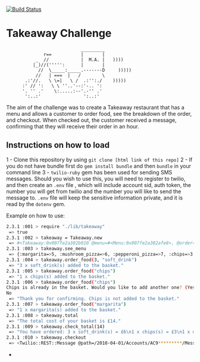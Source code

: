 [![Build Status](https://travis-ci.org/makersacademy/takeaway-challenge.svg?branch=master)](https://travis-ci.org/makersacademy/takeaway-challenge)

Takeaway Challenge
==================
```
                            _________
              r==           |       |
           _  //            |  M.A. |   ))))
          |_)//(''''':      |       |
            //  \_____:_____.-------D     )))))
           //   | ===  |   /        \
       .:'//.   \ \=|   \ /  .:'':./    )))))
      :' // ':   \ \ ''..'--:'-.. ':
      '. '' .'    \:.....:--'.-'' .'
       ':..:'                ':..:'

 ```
The aim of the challenge was to create a Takeaway restaurant that has a menu and allows a customer to order food, see the breakdown of the order, and checkout. When checked out, the customer received a message, confirming that they will receive their order in an hour.

Instructions on how to load
-------
1 - Clone this repository by using `git clone [html link of this repo]`
2 - If you do not have bundle first do `gem install bundle` and then `bundle` in your command line
3 - `twilio-ruby` gem has been used for sending SMS messages. Should you wish to use this, you will need to register to twilio, and then create an `.env` file , which will include account sid, auth token, the number you will get from twilio and the number you will like to send the message to. `.env` file will keep the sensitive information private, and it is read by the `dotenv` gem.

Example on how to use:

```sh
2.3.1 :001 > require "./lib/takeaway"
 => true
2.3.1 :002 > takeaway = Takeaway.new
 => #<Takeaway:0x007fe2a302b010 @menu=#<Menu:0x007fe2a302afe8>, @order=#<Order:0x007fe2a302ae80 @basket={}>>
2.3.1 :003 > takeaway.see_menu
 => {:margarita=>5, :mushroom_pizza=>6, :pepperoni_pizza=>7, :chips=>3, :soft_drink=>2, :alcohol=>5}
2.3.1 :004 > takeaway.order_food(3, "soft_drink")
 => "3 x soft_drink(s) added to the basket."
2.3.1 :005 > takeaway.order_food("chips")
 => "1 x chips(s) added to the basket."
2.3.1 :006 > takeaway.order_food("chips")
Chips is already in the basket. Would you like to add another one? (Yes/No)
No
 => "Thank you for confirming. Chips is not added to the basket."
2.3.1 :007 > takeaway.order_food("margarita")
 => "1 x margarita(s) added to the basket."
2.3.1 :008 > takeaway.total
 => "The total cost of your basket is £14."
2.3.1 :009 > takeaway.check_total(14)
 => "You have ordered: 3 x soft_drink(s) = £6\n1 x chips(s) = £3\n1 x margarita(s) = £5\nThe total is: £14."
2.3.1 :010 > takeaway.checkout
 => <Twilio::REST::Message @path=/2010-04-01/Accounts/AC9*********/Messages/SM7**********>
```
*
